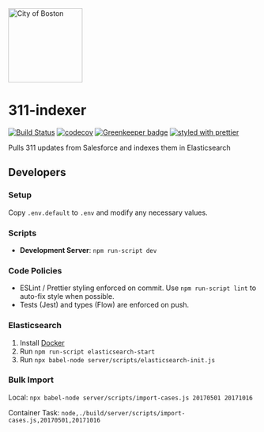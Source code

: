 <img src="https://cloud.githubusercontent.com/assets/9234/19400090/8c20c53c-9222-11e6-937c-02bce55e5301.png" alt="City of Boston" width="150" />

# 311-indexer

[![Build Status](https://travis-ci.org/CityOfBoston/311-indexer.svg?branch=develop)](https://travis-ci.org/CityOfBoston/311-indexer)
[![codecov](https://codecov.io/gh/CityOfBoston/311-indexer/branch/develop/graph/badge.svg)](https://codecov.io/gh/CityOfBoston/311-indexer)
[![Greenkeeper badge](https://badges.greenkeeper.io/CityOfBoston/311-indexer.svg)](https://greenkeeper.io/)
[![styled with prettier](https://img.shields.io/badge/styled_with-prettier-ff69b4.svg)](https://github.com/prettier/prettier)

Pulls 311 updates from Salesforce and indexes them in Elasticsearch

## Developers

### Setup

Copy `.env.default` to `.env` and modify any necessary values.

### Scripts

 * **Development Server**: `npm run-script dev`

### Code Policies

 * ESLint / Prettier styling enforced on commit. Use `npm run-script lint` to
   auto-fix style when possible.
 * Tests (Jest) and types (Flow) are enforced on push.

### Elasticsearch

 1. Install [Docker](https://www.docker.io/)
 1. Run `npm run-script elasticsearch-start`
 1. Run `npx babel-node server/scripts/elasticsearch-init.js`

### Bulk Import

Local: `npx babel-node server/scripts/import-cases.js 20170501 20171016`

Container Task: `node,./build/server/scripts/import-cases.js,20170501,20171016`
